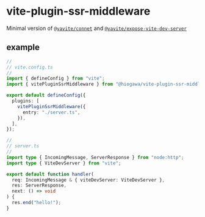 # vite-plugin-ssr-middleware

Minimal version of [`@vavite/connet`](https://github.com/cyco130/vavite/tree/main/packages/connect)
and [`@vavite/expose-vite-dev-server`](https://github.com/cyco130/vavite/tree/main/packages/expose-vite-dev-server)

## example

```ts
//
// vite.config.ts
//
import { defineConfig } from "vite";
import { vitePluginSsrMiddleware } from "@hiogawa/vite-plugin-ssr-middleware";

export default defineConfig({
  plugins: [
    vitePluginSsrMiddleware({
      entry: "./server.ts",
    }),
  ],
});

//
// server.ts
//
import type { IncomingMessage, ServerResponse } from "node:http";
import type { ViteDevServer } from "vite";

export default function handler(
  req: IncomingMessage & { viteDevServer: ViteDevServer },
  res: ServerResponse,
  next: () => void
) {
  res.end("hello!");
}
```
